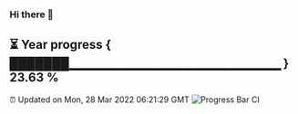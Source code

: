 ### Hi there 👋
⏳ Year progress { ███████▁▁▁▁▁▁▁▁▁▁▁▁▁▁▁▁▁▁▁▁▁▁▁ } 23.63 %
---
⏰ Updated on Mon, 28 Mar 2022 06:21:29 GMT
![Progress Bar CI](https://github.com/liununu/liununu/workflows/Progress%20Bar%20CI/badge.svg)
